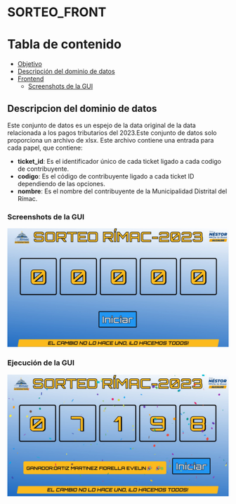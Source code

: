 # SORTEO_FRONT

# Tabla de contenido
- [Objetivo](#Objetivo)
- [Descripción del dominio de datos](#Descripción-del-dominio-de-datos)
- [Frontend](#Frontend)
  * [Screenshots de la GUI](#Screenshots-de-la-GUI)

## Descripcion del dominio de datos

Este conjunto de datos es un espejo de la data original de la data relacionada a los pagos tributarios del 2023.Este conjunto de datos solo proporciona un archivo de xlsx. Este archivo contiene una entrada para cada papel, que contiene:

* **ticket_id**: Es el identificador único de cada ticket ligado a cada codigo de contribuyente.
* **codigo**: Es el código de contribuyente ligado a cada ticket ID dependiendo de las opciones.
* **nombre**: Es el nombre del contribuyente de la Municipalidad Distrital del Rímac.

### Screenshots de la GUI

![](CAPTURA1.jpg)

### Ejecución de la GUI

![](CAPTURA2.jpg)


